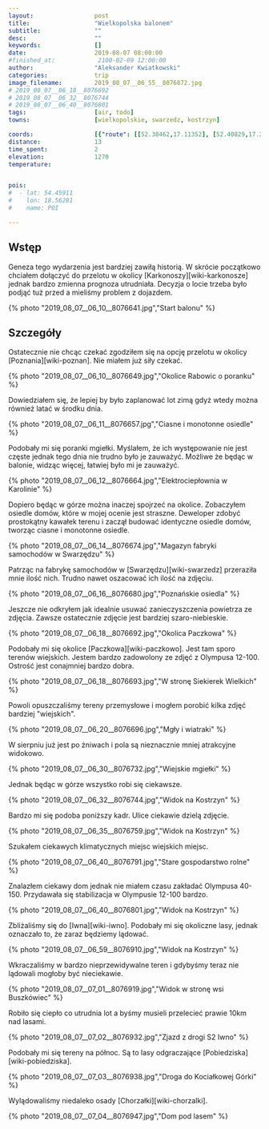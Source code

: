 ```yaml
---
layout:                 post
title:                  "Wielkopolska balonem"
subtitle:               ""
desc:                   ""
keywords:               []
date:                   2019-08-07 08:00:00
#finished_at:            2100-02-09 12:00:00
author:                 "Aleksander Kwiatkowski"
categories:             trip
image_filename:         2019_08_07__06_55__8076872.jpg
# 2019_08_07__06_18__8076692
# 2019_08_07__06_32__8076744
# 2019_08_07__06_40__8076801
tags:                   [air, todo]
towns:                  [wielkopolskie, swarzedz, kostrzyn]

coords:                 [{"route": [[52.38462,17.11352], [52.40829,17.26647]], "type": "air"}]
distance:               13
time_spent:             2
elevation:              1270
temperature:            


pois:
#  - lat: 54.45911
#    lon: 18.56281
#    name: POI

---
```



## Wstęp

Geneza tego wydarzenia jest bardziej zawiłą historią. W skrócie
początkowo chciałem dołączyć do przelotu w okolicy [Karkonoszy][wiki-karkonosze]
jednak bardzo zmienna prognoza utrudniała. Decyzja o locie trzeba było podjąć
tuż przed a mieliśmy problem z dojazdem.

{% photo "2019_08_07__06_10__8076641.jpg","Start balonu" %}

## Szczegóły

Ostatecznie nie chcąc czekać zgodziłem się na opcję przelotu w okolicy
[Poznania][wiki-poznan]. Nie miałem już siły czekać.

{% photo "2019_08_07__06_10__8076649.jpg","Okolice Rabowic o poranku" %}

Dowiedziałem się, że lepiej by było zaplanować lot zimą gdyż wtedy można
również latać w środku dnia.

{% photo "2019_08_07__06_11__8076657.jpg","Ciasne i monotonne osiedle" %}

Podobały mi się poranki mgiełki. Myślałem, że ich występowanie nie jest częste
jednak tego dnia nie trudno było je zauważyć. Możliwe że będąc w balonie,
widząc więcej, łatwiej było mi je zauważyć.

{% photo "2019_08_07__06_12__8076664.jpg","Elektrociepłownia w Karolinie" %}

Dopiero będąc w górze można inaczej spojrzeć na okolice. Zobaczyłem osiedle
domów, które w mojej ocenie jest straszne. Deweloper zdobyć prostokątny kawałek
terenu i zaczął budować identyczne osiedle domów, tworząc ciasne i monotonne
osiedle.

{% photo "2019_08_07__06_14__8076674.jpg","Magazyn fabryki samochodów w Swarzędzu" %}

Patrząc na fabrykę samochodów w [Swarzędzu][wiki-swarzedz] przeraziła mnie ilość
nich. Trudno nawet oszacować ich ilość na zdjęciu.

{% photo "2019_08_07__06_16__8076680.jpg","Poznańskie osiedla" %}

Jeszcze nie odkryłem jak idealnie usuwać zanieczyszczenia powietrza ze zdjęcia.
Zawsze ostatecznie zdjęcie jest bardziej szaro-niebieskie.

{% photo "2019_08_07__06_18__8076692.jpg","Okolica Paczkowa" %}

Podobały mi się okolice [Paczkowa][wiki-paczkowo]. Jest tam sporo terenów
wiejskich. Jestem bardzo zadowolony ze zdjęć z Olympusa 12-100.
Ostrość jest conajmniej bardzo dobra.

{% photo "2019_08_07__06_18__8076693.jpg","W stronę Siekierek Wielkich" %}

Powoli opuszczaliśmy tereny przemysłowe i mogłem porobić kilka zdjęć
bardziej "wiejskich".

{% photo "2019_08_07__06_20__8076696.jpg","Mgły i wiatraki" %}

W sierpniu już jest po żniwach i pola są nieznacznie mniej atrakcyjne widokowo.

{% photo "2019_08_07__06_30__8076732.jpg","Wiejskie mgiełki" %}

Jednak będąc w górze wszystko robi się ciekawsze.

{% photo "2019_08_07__06_32__8076744.jpg","Widok na Kostrzyn" %}

Bardzo mi się podoba poniższy kadr. Ulice ciekawie dzielą zdjęcie.

{% photo "2019_08_07__06_35__8076759.jpg","Widok na Kostrzyn" %}

Szukałem ciekawych klimatycznych miejsc wiejskich miejsc.

{% photo "2019_08_07__06_40__8076791.jpg","Stare gospodarstwo rolne" %}

Znalazłem ciekawy dom jednak nie miałem czasu zakładać Olympusa 40-150.
Przydawała się stabilizacja w Olympusie 12-100 bardzo.

{% photo "2019_08_07__06_40__8076801.jpg","Widok na Kostrzyn" %}

Zbliżaliśmy się do [Iwna][wiki-iwno]. Podobały mi się okoliczne
lasy, jednak oznaczało to, że zaraz będziemy lądować.

{% photo "2019_08_07__06_59__8076910.jpg","Widok na Kostrzyn" %}

Wkraczaliśmy w bardzo nieprzewidywalne teren i gdybyśmy teraz
nie lądowali mogłoby być nieciekawie.

{% photo "2019_08_07__07_01__8076919.jpg","Widok w stronę wsi Buszkówiec" %}

Robiło się ciepło co
utrudnia lot a byśmy musieli przelecieć prawie 10km nad lasami.

{% photo "2019_08_07__07_02__8076932.jpg","Zjazd z drogi S2 Iwno" %}

Podobały mi się tereny na północ. Są to lasy odgraczające
[Pobiedziska][wiki-pobiedziska].

{% photo "2019_08_07__07_03__8076938.jpg","Droga do Kociałkowej Górki" %}

Wylądowaliśmy niedaleko osady [Chorzałki][wiki-chorzalki].

{% photo "2019_08_07__07_04__8076947.jpg","Dom pod lasem" %}
